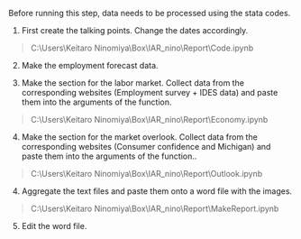 Before running this step, data needs to be processed using the stata codes.

1. First create the talking points. Change the dates accordingly.

> C:\Users\Keitaro Ninomiya\Box\IAR_nino\Report\Code.ipynb

2. Make the employment forecast data.
 
3. Make the section for the labor market. Collect data from the corresponding websites (Employment survey + IDES data) and paste them into the arguments of the function.

> C:\Users\Keitaro Ninomiya\Box\IAR_nino\Report\Economy.ipynb

4. Make the section for the market overlook. Collect data from the corresponding websites (Consumer confidence and Michigan) and paste them into the arguments of the function..

> C:\Users\Keitaro Ninomiya\Box\IAR_nino\Report\Outlook.ipynb

4. Aggregate the text files and paste them onto a word file with the images.

> C:\Users\Keitaro Ninomiya\Box\IAR_nino\Report\MakeReport.ipynb

5. Edit the word file.
